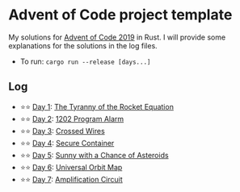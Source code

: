 # Advent of Code project template

My solutions for [Advent of Code 2019](https://adventofcode.com/2019) in Rust. I will provide some explanations for the solutions in the log files.

* To run: `cargo run --release [days...]`

## Log

* ⭐⭐ [Day 1](logs/day01.md): [The Tyranny of the Rocket Equation](https://adventofcode.com/2019/day/1)
* ⭐⭐ [Day 2](logs/day02.md): [1202 Program Alarm](https://adventofcode.com/2019/day/2)
* ⭐⭐ [Day 3](logs/day03.md): [Crossed Wires](https://adventofcode.com/2019/day/3)
* ⭐⭐ [Day 4](logs/day04.md): [Secure Container](https://adventofcode.com/2019/day/4)
* ⭐⭐ [Day 5](logs/day05.md): [Sunny with a Chance of Asteroids](https://adventofcode.com/2019/day/5)
* ⭐⭐ [Day 6](logs/day06.md): [Universal Orbit Map](https://adventofcode.com/2019/day/6)
* ⭐⭐ [Day 7](logs/day07.md): [Amplification Circuit](https://adventofcode.com/2019/day/7)

